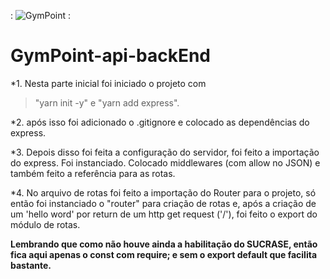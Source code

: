 : ![GymPoint](https://github.com/Rocketseat/bootcamp-gostack-desafio-02/raw/master/.github/logo.png) :

# GymPoint-api-backEnd

*1. Nesta parte inicial foi iniciado o projeto com 

> "yarn init -y" e "yarn add express".

*2. após isso foi adicionado o .gitignore e colocado as dependências do express.

*3. Depois disso foi feita a configuração do servidor, foi feito a importação do express. Foi instanciado. Colocado middlewares (com allow no JSON) e também feito a referência para as rotas.

*4. No arquivo de rotas foi feito a importação do Router para o projeto, só então foi instanciado o "router" para criação de rotas e, após a criação de um 'hello word' por return de um http get request ('/'), foi feito o export do módulo de rotas.

**Lembrando que como não houve ainda a habilitação do SUCRASE, então fica aqui apenas o const com require; e sem o export default que facilita bastante.**
